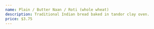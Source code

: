 ```yaml
---
name: Plain / Butter Naan / Roti (whole wheat)
description: Traditional Indian bread baked in tandor clay oven.
price: $3.75
---
```

